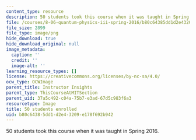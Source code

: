 ```yaml
---
content_type: resource
description: 50 students took this course when it was taught in Spring 2016.
file: /courses/8-06-quantum-physics-iii-spring-2016/b80c64385dd1d2e43209e178f692b942_50.png
file_size: 2899
file_type: image/png
hide_download: true
hide_download_original: null
image_metadata:
  caption: ''
  credit: ''
  image-alt: ''
learning_resource_types: []
license: https://creativecommons.org/licenses/by-nc-sa/4.0/
ocw_type: OCWImage
parent_title: Instructor Insights
parent_type: ThisCourseAtMITSection
parent_uid: 37a5c492-c04a-75b7-e3ad-67d5c983f6a3
resourcetype: Image
title: 50 students enrolled
uid: b80c6438-5dd1-d2e4-3209-e178f692b942
---
```

50 students took this course when it was taught in Spring 2016.